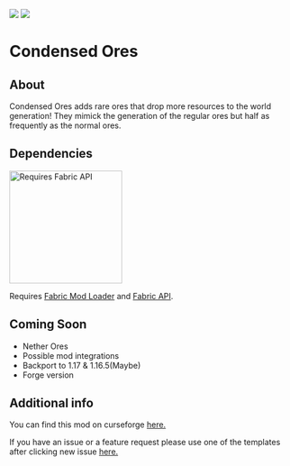 <img src="https://img.shields.io/github/license/cthulhuthemad/condensed-ores?logo=MIT"> <img src="https://img.shields.io/github/v/release/cthulhuthemad/condensed-ores?color=green&include_prereleases&logo=github">

# Condensed Ores

## About
Condensed Ores adds rare ores that drop more resources to the world generation!
They mimick the generation of the regular ores but half as frequently as the normal ores.

## Dependencies
<img src="https://i.imgur.com/bTus4wH.png" alt="Requires Fabric API" width="200">

Requires [Fabric Mod Loader](https://fabricmc.net/use/) and [Fabric API](https://www.curseforge.com/minecraft/mc-mods/fabric-api).

## Coming Soon
- Nether Ores
- Possible mod integrations
- Backport to 1.17 & 1.16.5(Maybe)
- Forge version

## Additional info
You can find this mod on curseforge [here.](https://www.curseforge.com/minecraft/mc-mods/condensed-ores-fabric)

If you have an issue or a feature request please use one of the templates after clicking new issue [here.](https://github.com/CthulhuTheMad/Condensed-Ores/issues)


